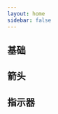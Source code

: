 ```yaml
---
layout: home
sidebar: false
---
```


## 基础

<Basic></Basic>

## 箭头

<Arrow></Arrow>

## 指示器

<Indicator></Indicator>
